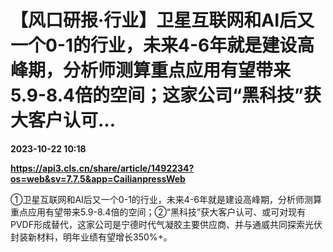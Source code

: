 # 【风口研报·行业】卫星互联网和AI后又一个0-1的行业，未来4-6年就是建设高峰期，分析师测算重点应用有望带来5.9-8.4倍的空间；这家公司“黑科技”获大客户认可...

**2023-10-22 10:18**

**https://api3.cls.cn/share/article/1492234?os=web&sv=7.7.5&app=CailianpressWeb**

①卫星互联网和AI后又一个0-1的行业，未来4-6年就是建设高峰期，分析师测算重点应用有望带来5.9-8.4倍的空间；②“黑科技”获大客户认可、或可对现有PVDF形成替代，这家公司是宁德时代气凝胶主要供应商、并与通威共同探索光伏封装新材料，明年业绩有望增长350%+。